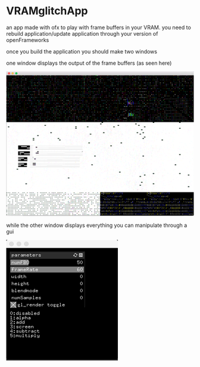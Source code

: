# VRAMglitchApp

an app made with ofx to play with frame buffers in your VRAM.
you need to rebuild application/update application through your version of openFrameworks

once you build the application you should make two windows

one window displays the output of the frame buffers
(as seen here)

![VRAM output](/exampleImages/1.png)

while the other window displays everything you can manipulate through a gui

![GUI window](/exampleImages/2.png)
